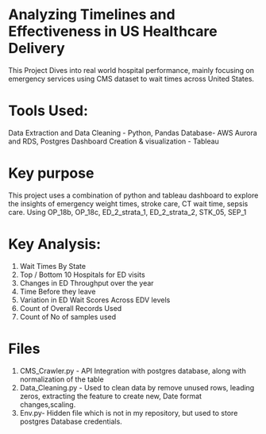 # Analyzing Timelines and Effectiveness in US Healthcare Delivery

This Project Dives into real world hospital performance, mainly focusing on emergency services using CMS dataset to wait times across United States.

# Tools Used:
 Data Extraction and Data Cleaning - Python, Pandas
 Database- AWS Aurora and RDS, Postgres
 Dashboard Creation & visualization - Tableau

# Key purpose
This project uses a combination of python and tableau dashboard to explore the insights of emergency weight times, stroke care, CT wait time, sepsis care. Using OP_18b, OP_18c, ED_2_strata_1, ED_2_strata_2, STK_05, SEP_1

# Key Analysis:
1. Wait Times By State
2. Top / Bottom 10 Hospitals for ED visits
3. Changes in ED Throughput over the year
4. Time Before they leave
5. Variation in ED Wait Scores Across EDV levels
6. Count of Overall Records Used
7. Count of No of samples used


# Files
1. CMS_Crawler.py - API Integration with postgres database, along with normalization of the table
2. Data_Cleaning.py - Used to clean data by remove unused rows, leading zeros, extracting the feature to create new, Date format changes,scaling.
3. Env.py- Hidden file which is not in my repository, but used to store postgres Database credentials.




